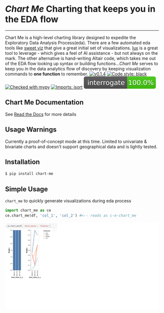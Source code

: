 # _Chart Me_ Charting that keeps you in the EDA flow

---

Chart Me is a high-level charting library designed to expedite the Exploratory Data Analysis Process(eda). There are a few automated eda tools like [sweet viz](https://pypi.org/project/sweetviz/) that give a great initial set of visualizations. [lux](https://github.com/lux-org/lux) is a great tool to leverage - which gives a feel of AI assistance - but not always on the mark. The other alternative is hand-writing Altair code, which takes me out of the EDA flow looking up syntax or building functions..._Chart Me_ serves to keep you in the data analytics flow of discovery by keeping visualization commands to **one function** to remember.
[![v0.1.4](https://img.shields.io/pypi/v/chart_me.svg)](https://pypi.org/project/chart_me/)
[![Code style: black](https://img.shields.io/badge/code%20style-black-000000.svg)](https://github.com/psf/black)
[![Checked with mypy](http://www.mypy-lang.org/static/mypy_badge.svg)](http://mypy-lang.org/)
[![Imports: isort](https://img.shields.io/badge/%20imports-isort-%231674b1?style=flat&labelColor=ef8336)](https://pycqa.github.io/isort/)
[![Interrogate](https://raw.githubusercontent.com/lgarzia/chart_me/master/interrogate_badge.svg)](https://interrogate.readthedocs.io/)

## Chart Me Documentation

See [Read the Docs](https://chart-me.readthedocs.io/en/latest/index.html) for more details

## **Usage Warnings**

Currently a proof-of-concept mode at this time. Limited to univariate & bivariate charts and doesn't support geographical data and is lightly tested.

## Installation

```bash
$ pip install chart-me
```

## Simple Usage

`chart_me` to quickly generate visualizations during eda process

```python
import chart_me as ce
ce.chart_me(df, 'col_1', 'col_2') #<-- reads as c-e-chart_me

```

![example](https://github.com/lgarzia/chart_me/blob/master/docs/source/_static/Example_Screenshot.png?raw=true)
